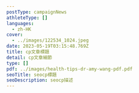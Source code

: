```yaml
---
postType: campaignNews
athleteType: []
languages:
  - zh-HK
cover:
  - ../images/122534_1024.jpeg
date: 2023-05-19T03:15:48.769Z
title: cp文章標題
detail: cp文章細節
type: []
pdf: ../images/health-tips-dr-amy-wang-pdf.pdf
seoTitle: seocp標題
seoDescription: seocp描述
---
```

